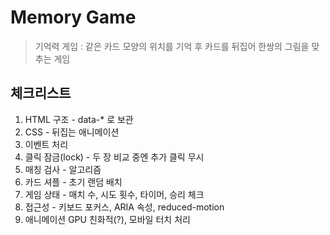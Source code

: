 # Memory Game

> 기억력 게임 : 같은 카드 모양의 위치를 기억 후 카드를 뒤집어 한쌍의 그림을 맞추는 게임

## 체크리스트

1. HTML 구조 - data-\* 로 보관
2. CSS - 뒤집는 애니메이션
3. 이벤트 처리
4. 클릭 잠금(lock) - 두 장 비교 중엔 추가 클릭 무시
5. 매칭 검사 - 알고리즘
6. 카드 셔플 - 초기 랜덤 배치
7. 게임 상태 - 매치 수, 시도 횟수, 타이머, 승리 체크
8. 접근성 - 키보드 포커스, ARIA 속성, reduced-motion
9. 애니메이션 GPU 친화적(?), 모바일 터치 처리
